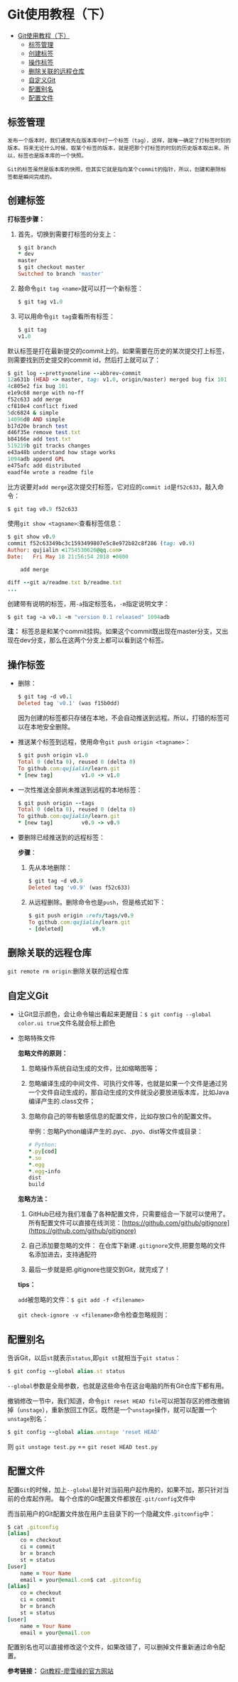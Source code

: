 # Git使用教程（下）

<!-- TOC -->

- [Git使用教程（下）](#git使用教程下)
    - [标签管理](#标签管理)
    - [创建标签](#创建标签)
    - [操作标签](#操作标签)
    - [删除关联的远程仓库](#删除关联的远程仓库)
    - [自定义Git](#自定义git)
    - [配置别名](#配置别名)
    - [配置文件](#配置文件)

<!-- /TOC -->

## 标签管理

    发布一个版本时，我们通常先在版本库中打一个标签（tag），这样，就唯一确定了打标签时刻的版本。将来无论什么时候，取某个标签的版本，就是把那个打标签的时刻的历史版本取出来。所以，标签也是版本库的一个快照。

    Git的标签虽然是版本库的快照，但其实它就是指向某个commit的指针，所以，创建和删除标签都是瞬间完成的。

## 创建标签

**打标签步骤：**

1. 首先，切换到需要打标签的分支上：

    ```ruby
    $ git branch
    * dev
    master
    $ git checkout master
    Switched to branch 'master'

    ```

2. 敲命令`git tag <name>`就可以打一个新标签：

    ```ruby
    $ git tag v1.0
    ```

3. 可以用命令`git tag`查看所有标签：

    ```ruby
    $ git tag
    v1.0
    ```

默认标签是打在最新提交的commit上的。如果需要在历史的某次提交打上标签，则需要找到历史提交的commit id，然后打上就可以了：

```ruby
$ git log --pretty=oneline --abbrev-commit
12a631b (HEAD -> master, tag: v1.0, origin/master) merged bug fix 101
4c805e2 fix bug 101
e1e9c68 merge with no-ff
f52c633 add merge
cf810e4 conflict fixed
5dc6824 & simple
14096d0 AND simple
b17d20e branch test
d46f35e remove test.txt
b84166e add test.txt
519219b git tracks changes
e43a48b understand how stage works
1094adb append GPL
e475afc add distributed
eaadf4e wrote a readme file
```

比方说要对`add merge`这次提交打标签，它对应的`commit id`是`f52c633`，敲入命令：

```ruby
$ git tag v0.9 f52c633
```

使用`git show <tagname>`:查看标签信息：

```ruby
$ git show v0.9
commit f52c63349bc3c1593499807e5c8e972b82c8f286 (tag: v0.9)
Author: qujialin <1754530626@qq.com>
Date:   Fri May 18 21:56:54 2018 +0800

    add merge

diff --git a/readme.txt b/readme.txt
...
```

创建带有说明的标签，用`-a`指定标签名，`-m`指定说明文字：

```ruby
$ git tag -a v0.1 -m "version 0.1 released" 1094adb
```

**注：** 标签总是和某个commit挂钩。如果这个commit既出现在master分支，又出现在dev分支，那么在这两个分支上都可以看到这个标签。

## 操作标签

- 删除：

    ```ruby
    $ git tag -d v0.1
    Deleted tag 'v0.1' (was f15b0dd)
    ```

    因为创建的标签都只存储在本地，不会自动推送到远程。所以，打错的标签可以在本地安全删除。

- 推送某个标签到远程，使用命令`git push origin <tagname>`：

    ```ruby
    $ git push origin v1.0
    Total 0 (delta 0), reused 0 (delta 0)
    To github.com:qujialin/learn.git
    * [new tag]         v1.0 -> v1.0
    ```

- 一次性推送全部尚未推送到远程的本地标签：

    ```ruby
    $ git push origin --tags
    Total 0 (delta 0), reused 0 (delta 0)
    To github.com:qujialin/learn.git
    * [new tag]         v0.9 -> v0.9
    ```

- 要删除已经推送到的远程标签：

    **步骤**：

    1. 先从本地删除：

        ```ruby
        $ git tag -d v0.9
        Deleted tag 'v0.9' (was f52c633)
        ```

    2. 从远程删除。删除命令也是`push`，但是格式如下：

        ```ruby
        $ git push origin :refs/tags/v0.9
        To github.com:qujialin/learn.git
        - [deleted]         v0.9
        ```

## 删除关联的远程仓库

 `git remote rm origin`:删除关联的远程仓库

## 自定义Git

- 让Git显示颜色，会让命令输出看起来更醒目：`$ git config --global color.ui true`文件名就会标上颜色

- 忽略特殊文件

    **忽略文件的原则：**

    1.  忽略操作系统自动生成的文件，比如缩略图等；

    2.  忽略编译生成的中间文件、可执行文件等，也就是如果一个文件是通过另一个文件自动生成的，那自动生成的文件就没必要放进版本库，比如Java编译产生的.class文件；

    3.  忽略你自己的带有敏感信息的配置文件，比如存放口令的配置文件。

        举例：忽略Python编译产生的.pyc、.pyo、dist等文件或目录：

        ```ruby
        # Python:
        *.py[cod]
        *.so
        *.egg
        *.egg-info
        dist
        build
        ```
    
    **忽略方法：**

    1.  GitHub已经为我们准备了各种配置文件，只需要组合一下就可以使用了。所有配置文件可以直接在线浏览：[https://github.com/github/gitignore](https://github.com/github/gitignore)

    2.  自己添加要忽略的文件： 在仓库下新建`.gitignore`文件,把要忽略的文件名添加进去，支持通配符

    3.  最后一步就是把.gitignore也提交到Git，就完成了！

    **tips：**
    
    `add`被忽略的文件：`$ git add -f <filename>`

    `git check-ignore -v <filename>`命令检查忽略规则：


## 配置别名

告诉Git，以后`st`就表示`status`,即`git st`就相当于`git status`：

```ruby
$ git config --global alias.st status
```

`--global`参数是全局参数，也就是这些命令在这台电脑的所有Git仓库下都有用。

撤销修改一节中，我们知道，命令`git reset HEAD file`可以把暂存区的修改撤销掉（`unstage`），重新放回工作区。既然是一个`unstage`操作，就可以配置一个`unstage`别名：

```ruby
$ git config --global alias.unstage 'reset HEAD'
```

则 `git unstage test.py` == `git reset HEAD test.py`

## 配置文件

配置`Git`的时候，加上`--global`是针对当前用户起作用的，如果不加，那只针对当前的仓库起作用。
每个仓库的Git配置文件都放在`.git/config`文件中

而当前用户的Git配置文件放在用户主目录下的一个隐藏文件`.gitconfig`中：

```ruby
$ cat .gitconfig
[alias]
    co = checkout
    ci = commit
    br = branch
    st = status
[user]
    name = Your Name
    email = your@email.com$ cat .gitconfig
[alias]
    co = checkout
    ci = commit
    br = branch
    st = status
[user]
    name = Your Name
    email = your@email.com
```

配置别名也可以直接修改这个文件，如果改错了，可以删掉文件重新通过命令配置。

**参考链接：** [Git教程-廖雪峰的官方网站]("https://www.liaoxuefeng.com/wiki/896043488029600")